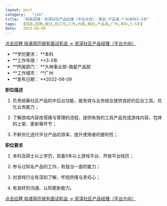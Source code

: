 ```yaml
---
layout:	post
category:	"job"
title:	"网易招聘：资深社区产品经理（平台方向）-策划-产品类-广州本科3-5年"
tags:	[网易,招聘,面试,找工作,工作,内推,策划,产品类,广州,本科,3-5年]
date:	2022-08-09
---
```


[点击应聘 投递简历就有面试机会 ->  资深社区产品经理（平台方向）](http://mobile.bole.netease.com/bole/boleDetail?id=28869&employeeId=346f03c3cda5f04c&key=all)



- **学历要求： **本科
- **工作年限： **3-5年
- **所属部门： **大神事业部-摘星产品部
- **工作城市： **广州
- **发布日期： **2022-08-09



**职位描述**

1. 负责统筹社区产品的中后台功能，能有效与业务结合提供良好的后台工具，优化业务能力；

2. 了解游戏内容库搭建与管理的流程，提供有效的工具产品完成游戏内容、包体的上架、更新等环节；

3. 不断优化迭代平台产品的效率，提升使用者的便利性；



**职位要求**

1. 本科及硕士以上学历，具备5年以上游戏平台、开放平台经历；

2. 参与过知名产品的工作，有独当一面的能力； 

3. 对游戏行业有深刻了解，怀抱热情与责任心； 

4. 有良好的沟通、认知更新能力。



[点击应聘 投递简历就有面试机会 ->  资深社区产品经理（平台方向）](http://mobile.bole.netease.com/bole/boleDetail?id=28869&employeeId=346f03c3cda5f04c&key=all)
